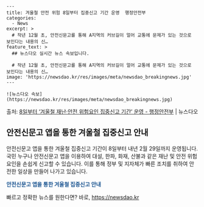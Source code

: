     ---
    title: 겨울철 안전 위험 8일부터 집중신고 기간 운영  행정안전부
    categories:
      - News
    excerpt: >
      # 작년 12월 초, 안전신문고를 통해 A지역의 커브길이 얼어 교통에 문제가 있는 것으로 보인다는 내용의 신…
    feature_text: >
      ## 뉴스다오 실시간 뉴스 속보입니다.
    
      # 작년 12월 초, 안전신문고를 통해 A지역의 커브길이 얼어 교통에 문제가 있는 것으로 보인다는 내용의 신…
    image: 'https://newsdao.kr/res/images/meta/newsdao_breakingnews.jpg'
    ---
    
    ![뉴스다오 속보](https://newsdao.kr/res/images/meta/newsdao_breakingnews.jpg)

<p>출처: <a href="https://newsdao.kr/2755" rel="dofollow">8일부터 ‘겨울철 재난·안전 위험요인 집중신고 기간’ 운영 - 행정안전부</a> | 뉴스다오</p>

<h2 data-ke-size="size26">안전신문고 앱을 통한 겨울철 집중신고 안내</h2>
안전신문고 앱을 통한 겨울철 집중신고 기간이 8일부터 내년 2월 29일까지 운영됩니다. 국민 누구나 안전신문고 앱을 이용하여 대설, 한파, 화재, 산불과 같은 재난 및 안전 위험요인을 손쉽게 신고할 수 있습니다. 이를 통해 정부 및 지자체가 빠른 조치를 취하여 안전한 일상을 만들어 나가고 있습니다.

<p data-ke-size="size16"><b><span style="color: #1a5490;">안전신문고 앱을 통한 겨울철 집중신고 안내</span></b></p> 

빠르고 정확한 뉴스를 원한다면? 바로, <a href="https://newsdao.kr" rel="dofollow">https://newsdao.kr</a>


    
